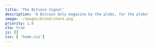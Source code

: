 ```yaml
---
title: 'The Bitcoin Signal'
description: 'A Bitcoin Only magazine by the plebs, for the plebs'
image:  /images/brand/share.png
priority: 1.0
cta: true
js: []
css: [ 'home.css']
---
```

